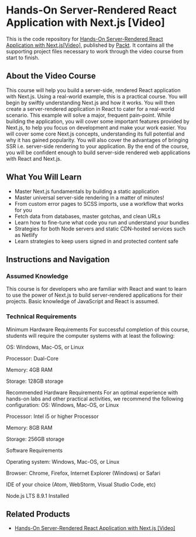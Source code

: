 # Hands-On Server-Rendered React Application with Next.js	[Video]
This is the code repository for [Hands-On Server-Rendered React Application with Next.js[Video]](https://www.packtpub.com/application-development/hands-server-rendered-react-application-nextjs-video), published by [Packt](https://www.packtpub.com/?utm_source=github). It contains all the supporting project files necessary to work through the video course from start to finish.
## About the Video Course
This course will help you build a server-side, rendered React application with Next.js. Using a real-world example, this is a practical course. 
You will begin by swiftly understanding Next.js and how it works. You will then create a server-rendered application in React to cater for a real-world scenario. This example will solve a major, frequent pain-point. While building the application, you will cover some important features provided by Next.js, to help you focus on development and make your work easier. You will cover some core Next.js concepts, understanding its full potential and why it has gained popularity. You will also cover the advantages of bringing SSR i.e. server-side rendering to your application.
By the end of the course, you will be confident enough to build server-side rendered web applications with React and Next.js.


<H2>What You Will Learn</H2>
<DIV class=book-info-will-learn-text>
<UL>
<LI>Master Next.js fundamentals by building a static application
<LI>Master universal server-side rendering in a matter of minutes!
<LI>From custom error pages to SCSS imports, use a workflow that works for you
<LI>Fetch data from databases, master gotchas, and clean URLs
<LI>Learn how to fine-tune what code you run and understand your bundles
<LI>Strategies for both Node servers and static CDN-hosted services such as Netlify
<LI>Learn strategies to keep users signed in and protected content safe </LI></UL></DIV>

## Instructions and Navigation
### Assumed Knowledge
This course is for developers who are familiar with React and want to learn to use the power of Next.js to build server-rendered applications for their projects. Basic knowledge of JavaScript and React is assumed.	
### Technical Requirements
Minimum Hardware Requirements
For successful completion of this course, students will require the computer systems with at least the following:


OS: Windows, Mac-OS, or Linux



Processor: Dual-Core



Memory: 4GB RAM



Storage: 128GB storage


Recommended Hardware Requirements
For an optimal experience with hands-on labs and other practical activities, we recommend the following configuration:
OS: Windows, Mac-OS, or Linux

Processor: Intel i5 or higher Processor

Memory: 8GB RAM

Storage: 256GB storage

Software Requirements

Operating system: Windows, Mac-OS, or Linux

Browser: Chrome, Firefox, Internet Explorer (Windows) or Safari

IDE of your choice (Atom, WebStorm, Visual Studio Code, etc)

Node.js LTS 8.9.1 Installed

## Related Products
* [Hands-On Server-Rendered React Application with Next.js [Video]](https://www.packtpub.com/application-development/hands-server-rendered-react-application-nextjs-video)


